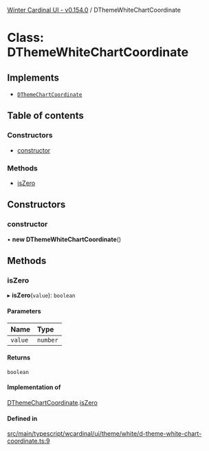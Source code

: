 [Winter Cardinal UI - v0.154.0](../index.md) / DThemeWhiteChartCoordinate

# Class: DThemeWhiteChartCoordinate

## Implements

- [`DThemeChartCoordinate`](../interfaces/DThemeChartCoordinate.md)

## Table of contents

### Constructors

- [constructor](DThemeWhiteChartCoordinate.md#constructor)

### Methods

- [isZero](DThemeWhiteChartCoordinate.md#iszero)

## Constructors

### constructor

• **new DThemeWhiteChartCoordinate**()

## Methods

### isZero

▸ **isZero**(`value`): `boolean`

#### Parameters

| Name | Type |
| :------ | :------ |
| `value` | `number` |

#### Returns

`boolean`

#### Implementation of

[DThemeChartCoordinate](../interfaces/DThemeChartCoordinate.md).[isZero](../interfaces/DThemeChartCoordinate.md#iszero)

#### Defined in

[src/main/typescript/wcardinal/ui/theme/white/d-theme-white-chart-coordinate.ts:9](https://github.com/winter-cardinal/winter-cardinal-ui/blob/v0.154.0/src/main/typescript/wcardinal/ui/theme/white/d-theme-white-chart-coordinate.ts#L9)
